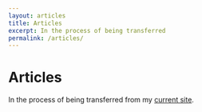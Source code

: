 ```yaml
---
layout: articles
title: Articles
excerpt: In the process of being transferred
permalink: /articles/
---
```


# Articles

In the process of being transferred from my [current site](http://david.darn.es/blog/).
